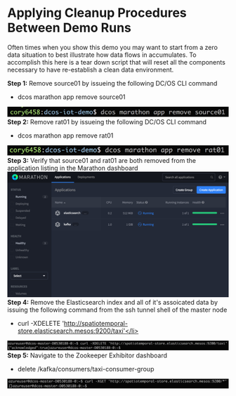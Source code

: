 # Applying Cleanup Procedures Between Demo Runs
Often times when you show this demo you may want to start from a zero data situation to best illustrate how data flows in accumulates.  To accomplish this here is a tear down script that will reset all the components necessary to have re-establish a clean data environment.<br>

<b>Step 1:</b> Remove source01 by issueing the following DC/OS CLI command<ul><li>dcos marathon app remove source01</li></ul>
<img src="../images/08-cleanup-demo/cleanup-01.png"/><br>
<b>Step 2:</b> Remove rat01 by issueing the following DC/OS CLI command<ul><li>dcos marathon app remove rat01</li></ul>
<img src="../images/08-cleanup-demo/cleanup-02.png"/><br>
<b>Step 3:</b> Verify that source01 and rat01 are both removed from the application listing in the Marathon dashboard<br>
<img src="../images/08-cleanup-demo/cleanup-03.png"/><br>
<b>Step 4:</b> Remove the Elasticsearch index and all of it's assoicated data by issuing the following command from the ssh tunnel shell of the master node<br><ul><li>curl -XDELETE 'http://spatiotemporal-store.elasticsearch.mesos:9200/taxi'</li></ul>
<img src="../images/08-cleanup-demo/cleanup-04.png"/><br>
<b>Step 5:</b> Navigate to the Zookeeper Exhibitor dashboard <br><ul><li>delete /kafka/consumers/taxi-consumer-group</li></ul>
<img src="../images/08-cleanup-demo/cleanup-05.png"/><br>

